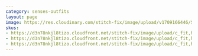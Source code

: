 ```yaml
---
category: senses-outfits
layout: page
image: https://res.cloudinary.com/stitch-fix/image/upload/v1709166446/Style_studio/Styleshuffle/2023-06-14_ISOF_FY24Q1_W_C27_8692.jpg
skus:
- https://d3n78nkjl8tizo.cloudfront.net/stitch-fix/image/upload/c_fit,h_720,w_862/v1660692154/csdjnmg3jpaouvnbth3h.jpg
- https://d3n78nkjl8tizo.cloudfront.net/stitch-fix/image/upload/c_fit,h_720,w_862/v1683958831/z2axrln1jccq0na5v0ar.jpg
- https://d3n78nkjl8tizo.cloudfront.net/stitch-fix/image/upload/c_fit,h_720,w_862/v1677682313/wjkvychtuodbkplzvabr.jpg
---
```


